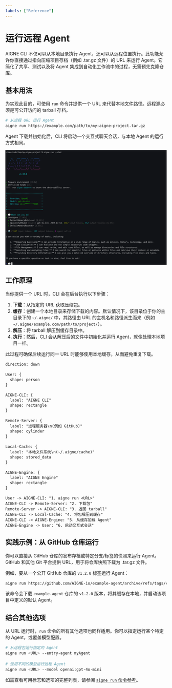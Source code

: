 ```yaml
---
labels: ["Reference"]
---
```


# 运行远程 Agent

AIGNE CLI 不仅可以从本地目录执行 Agent，还可以从远程位置执行。此功能允许你直接通过指向压缩项目存档（例如 .tar.gz 文件）的 URL 来运行 Agent。它简化了共享、测试以及将 Agent 集成到自动化工作流中的过程，无需预先克隆仓库。

## 基本用法

为实现此目的，可使用 `run` 命令并提供一个 URL 来代替本地文件路径。远程源必须是可公开访问的 tarball 存档。

```bash
# 从远程 URL 运行 Agent
aigne run https://example.com/path/to/my-aigne-project.tar.gz
```

Agent 下载并初始化后，CLI 将启动一个交互式聊天会话，与本地 Agent 的运行方式相同。

![Running an agent in chat mode](../assets/run/run-default-template-project-in-chat-mode.png)

## 工作原理

当你提供一个 URL 时，CLI 会在后台执行以下步骤：

1.  **下载**：从指定的 URL 获取压缩包。
2.  **缓存**：创建一个本地目录来存储下载的内容。默认情况下，该目录位于你的主目录下的 `~/.aigne/` 中，其路径由 URL 的主机名和路径派生而来（例如 `~/.aigne/example.com/path/to/project/`）。
3.  **解压**：将 tarball 解压到缓存目录中。
4.  **执行**：然后，CLI 会从解压后的文件中初始化并运行 Agent，就像处理本地项目一样。

此过程可确保后续运行同一 URL 时能够使用本地缓存，从而避免重复下载。

```d2
direction: down

User: { 
  shape: person 
}

AIGNE-CLI: {
  label: "AIGNE CLI"
  shape: rectangle
}

Remote-Server: {
  label: "远程服务器\n(例如 GitHub)"
  shape: cylinder
}

Local-Cache: {
  label: "本地文件系统\n(~/.aigne/cache)"
  shape: stored_data
}

AIGNE-Engine: {
  label: "AIGNE Engine"
  shape: rectangle
}

User -> AIGNE-CLI: "1. aigne run <URL>"
AIGNE-CLI -> Remote-Server: "2. 下载包"
Remote-Server -> AIGNE-CLI: "3. 返回 tarball"
AIGNE-CLI -> Local-Cache: "4. 将包解压到缓存"
AIGNE-CLI -> AIGNE-Engine: "5. 从缓存加载 Agent"
AIGNE-Engine -> User: "6. 启动交互式会话"

```

## 实践示例：从 GitHub 仓库运行

你可以直接从 GitHub 仓库的发布存档或特定分支/标签的快照来运行 Agent。GitHub 和其他 Git 平台提供 URL，用于将仓库快照下载为 .tar.gz 文件。

例如，要从一个公开 GitHub 仓库的 `v1.2.0` 标签运行 Agent：

```bash
aigne run https://github.com/AIGNE-io/example-agent/archive/refs/tags/v1.2.0.tar.gz
```

该命令会下载 `example-agent` 仓库的 `v1.2.0` 版本，将其缓存在本地，并启动该项目中定义的默认 Agent。

## 结合其他选项

从 URL 运行时，`run` 命令的所有其他选项也同样适用。你可以指定运行某个特定的 Agent，或覆盖模型配置。

```bash
# 从远程包运行指定的 Agent
aigne run <URL> --entry-agent myAgent

# 使用不同的模型运行远程 Agent
aigne run <URL> --model openai:gpt-4o-mini
```

如需查看可用标志和选项的完整列表，请参阅 [`aigne run` 命令参考](./command-reference-run.md)。

